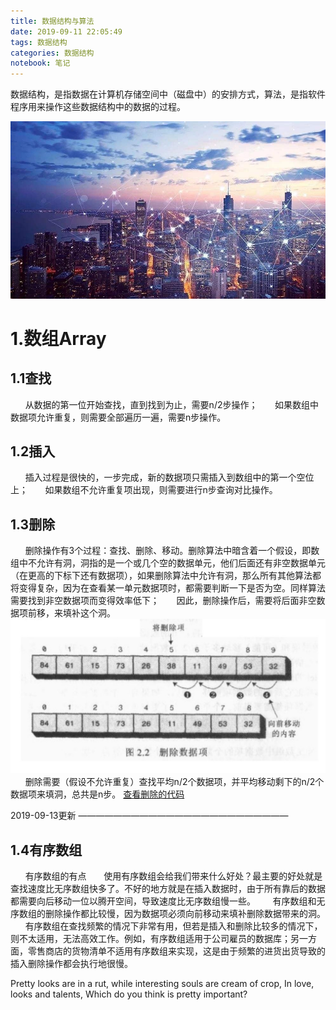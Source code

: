 ```yaml
---
title: 数据结构与算法
date: 2019-09-11 22:05:49
tags: 数据结构
categories: 数据结构
notebook: 笔记
---
```


数据结构，是指数据在计算机存储空间中（磁盘中）的安排方式，算法，是指软件程序用来操作这些数据结构中的数据的过程。

![data](数据结构与算法/city_data.jpeg)

<!-- more -->

# 1.数组Array
## 1.1查找
&nbsp;&nbsp;&nbsp;&nbsp;&nbsp;&nbsp;从数据的第一位开始查找，直到找到为止，需要n/2步操作；
&nbsp;&nbsp;&nbsp;&nbsp;&nbsp;&nbsp;如果数组中数据项允许重复，则需要全部遍历一遍，需要n步操作。

## 1.2插入
&nbsp;&nbsp;&nbsp;&nbsp;&nbsp;&nbsp;插入过程是很快的，一步完成，新的数据项只需插入到数组中的第一个空位上；
&nbsp;&nbsp;&nbsp;&nbsp;&nbsp;&nbsp;如果数组不允许重复项出现，则需要进行n步查询对比操作。

## 1.3删除
&nbsp;&nbsp;&nbsp;&nbsp;&nbsp;&nbsp;删除操作有3个过程：查找、删除、移动。删除算法中暗含着一个假设，即数组中不允许有洞，洞指的是一个或几个空的数据单元，他们后面还有非空数据单元（在更高的下标下还有数据项），如果删除算法中允许有洞，那么所有其他算法都将变得复杂，因为在查看某一单元数据项时，都需要判断一下是否为空。同样算法需要找到非空数据项而变得效率低下；
&nbsp;&nbsp;&nbsp;&nbsp;&nbsp;&nbsp;因此，删除操作后，需要将后面非空数据项前移，来填补这个洞。
![delete_from_array](数据结构与算法/delete_from_array.png)
&nbsp;&nbsp;&nbsp;&nbsp;&nbsp;&nbsp;删除需要（假设不允许重复）查找平均n/2个数据项，并平均移动剩下的n/2个数据项来填洞，总共是n步。
<a>[查看删除的代码](https://github.com/chenzuoli/ETL/blob/master/src/main/java/top/wetech/tools/data_structure/delete/Delete.java)</a>

2019-09-13更新
————————————————————————
## 1.4有序数组
&nbsp;&nbsp;&nbsp;&nbsp;&nbsp;&nbsp;有序数组的有点
&nbsp;&nbsp;&nbsp;&nbsp;&nbsp;&nbsp;使用有序数组会给我们带来什么好处？最主要的好处就是查找速度比无序数组快多了。不好的地方就是在插入数据时，由于所有靠后的数据都需要向后移动一位以腾开空间，导致速度比无序数组慢一些。
&nbsp;&nbsp;&nbsp;&nbsp;&nbsp;&nbsp;有序数组和无序数组的删除操作都比较慢，因为数据项必须向前移动来填补删除数据带来的洞。
&nbsp;&nbsp;&nbsp;&nbsp;&nbsp;&nbsp;有序数组在查找频繁的情况下非常有用，但若是插入和删除比较多的情况下，则不太适用，无法高效工作。例如，有序数组适用于公司雇员的数据库；另一方面，零售商店的货物清单不适用有序数组来实现，这是由于频繁的进货出货导致的插入删除操作都会执行地很慢。


Pretty looks are in a rut, while interesting souls are cream of crop,
In love, looks and talents,
Which do you think is pretty important?